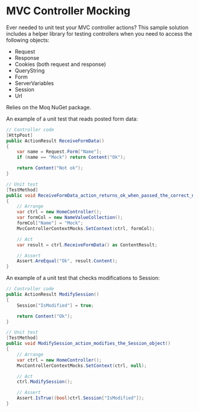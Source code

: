 # MVC Controller Mocking

Ever needed to unit test your MVC controller actions?  This sample solution includes a helper library for testing controllers when you need to access the following objects:

- Request
- Response
- Cookies (both request and response)
- QueryString
- Form
- ServerVariables
- Session
- Url

Relies on the Moq NuGet package.


An example of a unit test that reads posted form data:

```C#
// Controller code
[HttpPost]
public ActionResult ReceiveFormData()
{
    var name = Request.Form["Name"];
    if (name == "Mock") return Content("Ok");

    return Content("Not ok");
}

// Unit test
[TestMethod]
public void ReceiveFormData_action_returns_ok_when_passed_the_correct_name_in_form_data()
{
    // Arrange
    var ctrl = new HomeController();
    var formCol = new NameValueCollection();
    formCol["Name"] = "Mock";
    MvcControllerContextMocks.SetContext(ctrl, formCol);

    // Act
    var result = ctrl.ReceiveFormData() as ContentResult;

    // Assert
    Assert.AreEqual("Ok", result.Content);
}
```


An example of a unit test that checks modifications to Session:

```C#
// Controller code
public ActionResult ModifySession()
{
    Session["IsModified"] = true;

    return Content("Ok");
}

// Unit test
[TestMethod]
public void ModifySession_action_modifies_the_Session_object()
{
    // Arrange
    var ctrl = new HomeController();
    MvcControllerContextMocks.SetContext(ctrl, null);

    // Act
    ctrl.ModifySession();

    // Assert
    Assert.IsTrue((bool)ctrl.Session["IsModified"]);
}
```